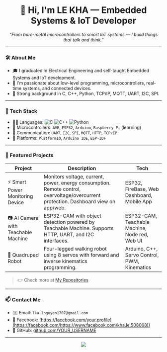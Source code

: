 <h1 align="center">👋 Hi, I'm LE KHA — Embedded Systems & IoT Developer</h1>

<p align="center">
  <em>“From bare-metal microcontrollers to smart IoT systems — I build things that talk and think.”</em>
</p>

---

### 🛠️ About Me

- 🎓 I graduated in Electrical Engineering and self-taught Embedded Systems and IoT development.
- 🚀 I'm passionate about low-level programming, microcontrollers, real-time systems, and connected devices.
- 🧠 Strong background in C, C++, Python, TCP/IP, MQTT, UART, I2C, SPI.

---

### 🧩 Tech Stack

- 👨‍💻 Languages: ![C](https://img.shields.io/badge/c-%2300599C.svg?style=plastic&logo=c&logoColor=white) ![C++](https://img.shields.io/badge/c++-%2300599C.svg?style=plastic&logo=c%2B%2B&logoColor=white) ![Python](https://img.shields.io/badge/python-3670A0?style=plastic&logo=python&logoColor=ffdd54)
- 🔌 Microcontrollers: `AVR`, `ESP32`, `Arduino`, `Raspberry Pi` (learning)
- 📡 Communication: `UART`, `I2C`, `SPI`, `MQTT`, `HTTP`, `TCP/IP`
- 📲 Platforms: `PlatformIO`, `Arduino IDE`, `ESP-IDF`

---

### 📂 Featured Projects

| Project | Description | Tech |
|--------|-------------|------|
| ⚡ Smart Power Monitoring Device | Monitors voltage, current, power, energy consumption. Remote control, overvoltage/overcurrent protection. Dashboard view on app/web. | ESP32, FireBase, Web Dashboard, Mobile App 
| 📷 AI Camera with Teachable Machine | ESP32-CAM with object detection powered by Teachable Machine. Supports HTTP, UART, and I2C interfaces. | ESP32-CAM, Teachable Machine, Node red, Web UI |
| 🤖 Quadruped Robot | Four-legged walking robot using 8 servos with forward and inverse kinematics programming. | Arduino, C++, Servo Control, PWM, Kinematics |

> 👉 Check more at [My Repositories](https://github.com/Michla4th/DoAn)

---

### 📫 Contact Me

- ✉️ Email: `lka.lnguyen1707@gmail.com`
- 📘 Facebook: [https://facebook.com/your.profile](https://facebook.com/https://www.facebook.com/kha.le.508068))
- 🌟 GitHub: [github.com/YOUR_USERNAME](https://github.com/Michla4th)

---

<p align="center">
  <img src="https://github-readme-stats.vercel.app/api?username=Le Kha&show_icons=true&theme=tokyonight" />
</p>


